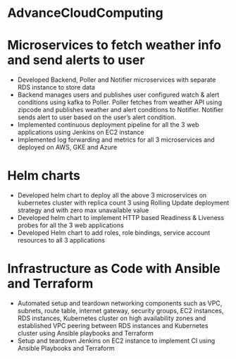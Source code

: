 # AdvanceCloudComputing
# Microservices to fetch weather info and send alerts to user
 - Developed Backend, Poller and Notifier microservices with separate RDS instance to store data
 - Backend manages users and publishes user configured watch & alert conditions using kafka to Poller. Poller fetches from weather API using zipcode and publishes weather and alert conditions to Notifier. Notifier sends alert to user based on the user’s alert condition.
 - Implemented continuous deployment pipeline for all the 3 web applications using Jenkins on EC2 instance
 - Implemented log forwarding and metrics for all 3 microservices and deployed on AWS, GKE and Azure
# Helm charts
 - Developed helm chart to deploy all the above 3 microservices on kubernetes cluster with replica count 3 using Rolling Update deployment strategy and with zero max unavailable value
 - Developed helm chart to implement HTTP based Readiness & Liveness probes for all the 3 web applications
 - Developed Helm chart to add roles, role bindings, service account resources to all 3 applications
# Infrastructure as Code with Ansible and Terraform
 - Automated setup and teardown networking components such as VPC, subnets, route table, internet gateway, security groups, EC2 instances, RDS instances, Kubernetes cluster on high availability zones and established VPC peering between RDS instances and Kubernetes cluster using Ansible playbooks and Terraform
 - Setup and teardown Jenkins on EC2 instance to implement CI using Ansible Playbooks and Terraform
